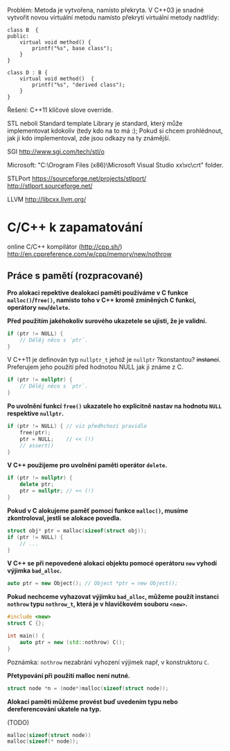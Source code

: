Problém: Metoda je vytvořena, namísto překryta.
V C++03 je snadné vytvořit novou virtuální metodu namísto překrytí
virtuální metody nadtřídy:

    class B  {
    public:
        virtual void method() {
            printf("%s", base class");
        }
    }

    class D : B {
        virtual void method()  {
            printf("%s", "derived class");
        }
    }

Řešení: C++11 klíčové slove override.


STL neboli Standard template Library je standard, který může implementovat kdokoliv (tedy kdo na to má :);
Pokud si chcem prohlédnout, jak ji kdo implementoval, zde jsou odkazy na ty známější.

SGI
http://www.sgi.com/tech/stl/o

Microsoft:
"C:\Orogram Files (x86)\Microsoft Visual Studio xx\vc\crt" folder.

STLPort
https://sourceforge.net/projects/stlport/
http://stlport.sourceforge.net/

LLVM
http://libcxx.llvm.org/


# C/C++ k zapamatování

online C/C++ kompilátor (http://cpp.sh/)
http://en.cppreference.com/w/cpp/memory/new/nothrow

## Práce s pamětí (rozpracované)

__Pro alokaci repektive dealokaci paměti používáme v C funkce `malloc()`/`free()`,
namísto toho v C++ kromě zmíněných C funkcí, operátory `new`/`delete`.__

__Před použitím jakéhokoliv surového ukazetele se ujisti, že je validní.__

```c
if (ptr != NULL) {
    // Dělěj něco s `ptr`.
}
```

V C++11 je definován typ `nullptr_t` jehož je `nullptr` ?konstantou? <s>instancí</s>. Preferujem
jeho použití před hodnotou NULL jak ji známe z C.

```c++
if (ptr != nullptr) {
    // Dělěj něco s `ptr`.
}
```

__Po uvolnění funkcí `free()` ukazatele ho explicitně nastav na hodnotu `NULL` respektive `nullptr`.__

```c
if (ptr != NULL) { // viz předhchozí pravidlo
    free(ptr);
    ptr = NULL;    // << (!)
    // assert()
}
```

__V C++ použijeme pro uvolnění paměti operátor `delete`.__ 

```c++
if (ptr != nullptr) {
    delete ptr;
    ptr = nullptr; // << (!)
}
```

__Pokud v C alokujeme paměť pomocí funkce `malloc()`, musíme zkontroloval, jestli se alokace povedla.__

```c
struct obj* ptr = malloc(sizeof(struct obj));
if (ptr != NULL) { 
    // ...
}
```

__V C++ se při nepovedené alokaci objektu pomocé operátoru `new` vyhodí výjimka `bad_alloc`.__

```c++ 
auto ptr = new Object(); // Object *ptr = new Object();
```

__Pokud nechceme vyhazovat výjimku `bad_alloc`, můžeme použít instanci `nothrow` typu `nothrow_t`, která je v hlavičkovém souboru `<new>`.__

```c++
#include <new>
struct C {};

int main() {    
    auto ptr = new (std::nothrow) C();    
}
```

Poznámka: `nothrow` nezabrání vyhození výjimek např, v konstruktoru `C`.

__Přetypování při použití malloc není nutné.__

```c    
struct node *n = (node*)malloc(sizeof(struct node));
```

__Alokaci paměti můžeme provést buď uvedením typu nebo dereferencování ukatele na typ.__

(TODO)

```c
malloc(sizeof(struct node))
malloc(sizeof(* node));
```
